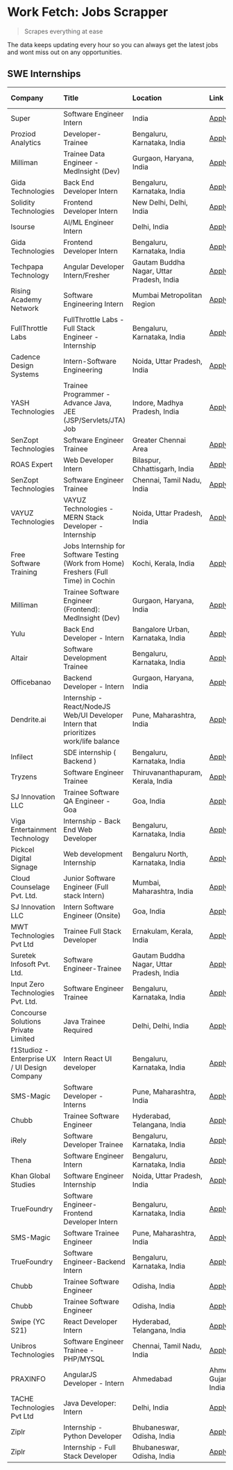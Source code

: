 # Work Fetch: Jobs Scrapper
> Scrapes everything at ease

The data keeps updating every hour so you can always get the latest jobs and wont miss out on any opportunities.

## SWE Internships
<!--START_SECTION:workfetch-->
| Company                                       | Title                                                                                | Location                                  | Link                                                                                                                                                                                                                                                                                                           | Date Posted   |
|:----------------------------------------------|:-------------------------------------------------------------------------------------|:------------------------------------------|:---------------------------------------------------------------------------------------------------------------------------------------------------------------------------------------------------------------------------------------------------------------------------------------------------------------|:--------------|
| Super                                         | Software Engineer Intern                                                             | India                                     | [Apply](https://in.linkedin.com/jobs/view/software-engineer-intern-at-super-3832648104?refId=Z2qrRhkF6Krnyauql0Bmwg%3D%3D&trackingId=OVerg3XcWL0zq7qX8tZDUA%3D%3D&position=5&pageNum=1&trk=public_jobs_jserp-result_search-card)                                                                               | 2024-02-23    |
| Proziod Analytics                             | Developer-Trainee                                                                    | Bengaluru, Karnataka, India               | [Apply](https://in.linkedin.com/jobs/view/developer-trainee-at-proziod-analytics-3838200708?refId=Z2qrRhkF6Krnyauql0Bmwg%3D%3D&trackingId=4E4Yhq8Gt3NR0v3DSbJWdw%3D%3D&position=17&pageNum=1&trk=public_jobs_jserp-result_search-card)                                                                         | 2024-02-23    |
| Milliman                                      | Trainee Data Engineer - MedInsight (Dev)                                             | Gurgaon, Haryana, India                   | [Apply](https://in.linkedin.com/jobs/view/trainee-data-engineer-medinsight-dev-at-milliman-3789275187?refId=L%2FGUV89Mr2cokOeyAF1QbQ%3D%3D&trackingId=dUtinPy1PnA%2Bojb9YYnQfA%3D%3D&position=9&pageNum=2&trk=public_jobs_jserp-result_search-card)                                                            | 2024-02-23    |
| Gida Technologies                             | Back End Developer Intern                                                            | Bengaluru, Karnataka, India               | [Apply](https://in.linkedin.com/jobs/view/back-end-developer-intern-at-gida-technologies-3836849295?refId=L%2FGUV89Mr2cokOeyAF1QbQ%3D%3D&trackingId=EQAHAlmNdR%2BqPt7cT%2FmD4g%3D%3D&position=16&pageNum=2&trk=public_jobs_jserp-result_search-card)                                                           | 2024-02-23    |
| Solidity Technologies                         | Frontend Developer Intern                                                            | New Delhi, Delhi, India                   | [Apply](https://in.linkedin.com/jobs/view/frontend-developer-intern-at-solidity-technologies-3831583934?refId=Z2qrRhkF6Krnyauql0Bmwg%3D%3D&trackingId=LF8TMzVySyZ7HT7nEjhEmA%3D%3D&position=21&pageNum=1&trk=public_jobs_jserp-result_search-card)                                                             | 2024-02-22    |
| Isourse                                       | AI/ML Engineer Intern                                                                | Delhi, India                              | [Apply](https://in.linkedin.com/jobs/view/ai-ml-engineer-intern-at-isourse-3837826475?refId=L%2FGUV89Mr2cokOeyAF1QbQ%3D%3D&trackingId=ox1G1JlQbl42NtoK%2BusQnw%3D%3D&position=23&pageNum=2&trk=public_jobs_jserp-result_search-card)                                                                           | 2024-02-22    |
| Gida Technologies                             | Frontend Developer Intern                                                            | Bengaluru, Karnataka, India               | [Apply](https://in.linkedin.com/jobs/view/frontend-developer-intern-at-gida-technologies-3836040945?refId=Z2qrRhkF6Krnyauql0Bmwg%3D%3D&trackingId=HefWaFI2JsFr40ek90ngzw%3D%3D&position=1&pageNum=1&trk=public_jobs_jserp-result_search-card)                                                                  | 2024-02-21    |
| Techpapa Technology                           | Angular Developer Intern/Fresher                                                     | Gautam Buddha Nagar, Uttar Pradesh, India | [Apply](https://in.linkedin.com/jobs/view/angular-developer-intern-fresher-at-techpapa-technology-3834305862?refId=Z2qrRhkF6Krnyauql0Bmwg%3D%3D&trackingId=%2BUO0hPcjVrE2WaQBX1xlbA%3D%3D&position=19&pageNum=1&trk=public_jobs_jserp-result_search-card)                                                      | 2024-02-20    |
| Rising Academy Network                        | Software Engineering Intern                                                          | Mumbai Metropolitan Region                | [Apply](https://in.linkedin.com/jobs/view/software-engineering-intern-at-rising-academy-network-3834483444?refId=Cyle8nyb1x409o8p4r6Qfg%3D%3D&trackingId=xDCPWrLDJtrWwt2at1It4Q%3D%3D&position=4&pageNum=3&trk=public_jobs_jserp-result_search-card)                                                           | 2024-02-19    |
| FullThrottle Labs                             | FullThrottle Labs - Full Stack Engineer - Internship                                 | Bengaluru, Karnataka, India               | [Apply](https://in.linkedin.com/jobs/view/fullthrottle-labs-full-stack-engineer-internship-at-fullthrottle-labs-3829636016?refId=L%2FGUV89Mr2cokOeyAF1QbQ%3D%3D&trackingId=u3Mav7J5jOMgWOEO7s5tnA%3D%3D&position=1&pageNum=2&trk=public_jobs_jserp-result_search-card)                                         | 2024-02-17    |
| Cadence Design Systems                        | Intern-Software Engineering                                                          | Noida, Uttar Pradesh, India               | [Apply](https://in.linkedin.com/jobs/view/intern-software-engineering-at-cadence-design-systems-3794689056?refId=L%2FGUV89Mr2cokOeyAF1QbQ%3D%3D&trackingId=0R%2FeS0ShrWrUuAYl2BLDhg%3D%3D&position=14&pageNum=2&trk=public_jobs_jserp-result_search-card)                                                      | 2024-02-17    |
| YASH Technologies                             | Trainee Programmer - Advance Java, JEE (JSP/Servlets/JTA) Job                        | Indore, Madhya Pradesh, India             | [Apply](https://in.linkedin.com/jobs/view/trainee-programmer-advance-java-jee-jsp-servlets-jta-job-at-yash-technologies-3811759183?refId=6Mohd%2Bb3f6LgRMy5Q0R3NQ%3D%3D&trackingId=AfxiajtLeqwS8Dk%2FaXUzqw%3D%3D&position=15&pageNum=0&trk=public_jobs_jserp-result_search-card)                              | 2024-02-13    |
| SenZopt Technologies                          | Software Engineer Trainee                                                            | Greater Chennai Area                      | [Apply](https://in.linkedin.com/jobs/view/software-engineer-trainee-at-senzopt-technologies-3827688781?refId=Z2qrRhkF6Krnyauql0Bmwg%3D%3D&trackingId=7amEyecG64x9mkuQqfezlA%3D%3D&position=7&pageNum=1&trk=public_jobs_jserp-result_search-card)                                                               | 2024-02-12    |
| ROAS Expert                                   | Web Developer Intern                                                                 | Bilaspur, Chhattisgarh, India             | [Apply](https://in.linkedin.com/jobs/view/web-developer-intern-at-roas-expert-3828189292?refId=Z2qrRhkF6Krnyauql0Bmwg%3D%3D&trackingId=8NjGZNRi8pIv6i35w0br8A%3D%3D&position=10&pageNum=1&trk=public_jobs_jserp-result_search-card)                                                                            | 2024-02-12    |
| SenZopt Technologies                          | Software Engineer Trainee                                                            | Chennai, Tamil Nadu, India                | [Apply](https://in.linkedin.com/jobs/view/software-engineer-trainee-at-senzopt-technologies-3827686880?refId=Z2qrRhkF6Krnyauql0Bmwg%3D%3D&trackingId=r0s1iOyDa2aRIGztY9ffTQ%3D%3D&position=22&pageNum=1&trk=public_jobs_jserp-result_search-card)                                                              | 2024-02-12    |
| VAYUZ Technologies                            | VAYUZ Technologies - MERN Stack Developer - Internship                               | Noida, Uttar Pradesh, India               | [Apply](https://in.linkedin.com/jobs/view/vayuz-technologies-mern-stack-developer-internship-at-vayuz-technologies-3822619356?refId=Z2qrRhkF6Krnyauql0Bmwg%3D%3D&trackingId=8YE485mjAN0n8IYfYOOaUA%3D%3D&position=23&pageNum=1&trk=public_jobs_jserp-result_search-card)                                       | 2024-02-10    |
| Free Software Training                        | Jobs Internship for Software Testing (Work from Home) Freshers (Full Time) in Cochin | Kochi, Kerala, India                      | [Apply](https://in.linkedin.com/jobs/view/jobs-internship-for-software-testing-work-from-home-freshers-full-time-in-cochin-at-free-software-training-3826557030?refId=L%2FGUV89Mr2cokOeyAF1QbQ%3D%3D&trackingId=%2FqckE4eQ1vJtZNGxbEs90w%3D%3D&position=18&pageNum=2&trk=public_jobs_jserp-result_search-card) | 2024-02-10    |
| Milliman                                      | Trainee Software Engineer (Frontend): MedInsight (Dev)                               | Gurgaon, Haryana, India                   | [Apply](https://in.linkedin.com/jobs/view/trainee-software-engineer-frontend-medinsight-dev-at-milliman-3792874280?refId=6Mohd%2Bb3f6LgRMy5Q0R3NQ%3D%3D&trackingId=jikhYGPQmzPxhrjMHBH58g%3D%3D&position=5&pageNum=0&trk=public_jobs_jserp-result_search-card)                                                 | 2024-02-09    |
| Yulu                                          | Back End Developer - Intern                                                          | Bangalore Urban, Karnataka, India         | [Apply](https://in.linkedin.com/jobs/view/back-end-developer-intern-at-yulu-3821682220?refId=6Mohd%2Bb3f6LgRMy5Q0R3NQ%3D%3D&trackingId=WVrDcUGIB3fsRBRZUGWmbw%3D%3D&position=8&pageNum=0&trk=public_jobs_jserp-result_search-card)                                                                             | 2024-02-04    |
| Altair                                        | Software Development Trainee                                                         | Bengaluru, Karnataka, India               | [Apply](https://in.linkedin.com/jobs/view/software-development-trainee-at-altair-3817606202?refId=6Mohd%2Bb3f6LgRMy5Q0R3NQ%3D%3D&trackingId=9OeBERv5yuIS8izVoyi%2FIQ%3D%3D&position=13&pageNum=0&trk=public_jobs_jserp-result_search-card)                                                                     | 2024-01-31    |
| Officebanao                                   | Backend Developer - Intern                                                           | Gurgaon, Haryana, India                   | [Apply](https://in.linkedin.com/jobs/view/backend-developer-intern-at-officebanao-3814263731?refId=6Mohd%2Bb3f6LgRMy5Q0R3NQ%3D%3D&trackingId=39Lj7FeXkJa%2B8zGd1E6XMw%3D%3D&position=19&pageNum=0&trk=public_jobs_jserp-result_search-card)                                                                    | 2024-01-31    |
| Dendrite.ai                                   | Internship - React/NodeJS Web/UI Developer Intern that prioritizes work/life balance | Pune, Maharashtra, India                  | [Apply](https://in.linkedin.com/jobs/view/internship-react-nodejs-web-ui-developer-intern-that-prioritizes-work-life-balance-at-dendrite-ai-3818948068?refId=Z2qrRhkF6Krnyauql0Bmwg%3D%3D&trackingId=sRzu9n49efGg3%2BnBSu5Iuw%3D%3D&position=4&pageNum=1&trk=public_jobs_jserp-result_search-card)             | 2024-01-31    |
| Infilect                                      | SDE internship ( Backend )                                                           | Bengaluru, Karnataka, India               | [Apply](https://in.linkedin.com/jobs/view/sde-internship-backend-at-infilect-3815120558?refId=6Mohd%2Bb3f6LgRMy5Q0R3NQ%3D%3D&trackingId=BIkbZam202BcvaK2779lJQ%3D%3D&position=20&pageNum=0&trk=public_jobs_jserp-result_search-card)                                                                           | 2024-01-25    |
| Tryzens                                       | Software Engineer Trainee                                                            | Thiruvananthapuram, Kerala, India         | [Apply](https://in.linkedin.com/jobs/view/software-engineer-trainee-at-tryzens-3809363491?refId=Z2qrRhkF6Krnyauql0Bmwg%3D%3D&trackingId=XlWCm5qrV%2FStjUJnN45Shw%3D%3D&position=8&pageNum=1&trk=public_jobs_jserp-result_search-card)                                                                          | 2024-01-18    |
| SJ Innovation LLC                             | Trainee Software QA Engineer - Goa                                                   | Goa, India                                | [Apply](https://in.linkedin.com/jobs/view/trainee-software-qa-engineer-goa-at-sj-innovation-llc-3804578231?refId=Cyle8nyb1x409o8p4r6Qfg%3D%3D&trackingId=fE5I7GxYo%2FknC5l8LUcpXA%3D%3D&position=7&pageNum=3&trk=public_jobs_jserp-result_search-card)                                                         | 2024-01-18    |
| Viga Entertainment Technology                 | Internship - Back End Web Developer                                                  | Bengaluru, Karnataka, India               | [Apply](https://in.linkedin.com/jobs/view/internship-back-end-web-developer-at-viga-entertainment-technology-3817712040?refId=Cyle8nyb1x409o8p4r6Qfg%3D%3D&trackingId=xMwW8C9y3Rrs8j3KNJ0lqw%3D%3D&position=9&pageNum=3&trk=public_jobs_jserp-result_search-card)                                              | 2024-01-17    |
| Pickcel Digital Signage                       | Web development Internship                                                           | Bengaluru North, Karnataka, India         | [Apply](https://in.linkedin.com/jobs/view/web-development-internship-at-pickcel-digital-signage-3826062393?refId=L%2FGUV89Mr2cokOeyAF1QbQ%3D%3D&trackingId=o9Wm31T7Nki2sXr%2Fg5pDcA%3D%3D&position=3&pageNum=2&trk=public_jobs_jserp-result_search-card)                                                       | 2024-01-15    |
| Cloud Counselage Pvt. Ltd.                    | Junior Software Engineer (Full stack Intern)                                         | Mumbai, Maharashtra, India                | [Apply](https://in.linkedin.com/jobs/view/junior-software-engineer-full-stack-intern-at-cloud-counselage-pvt-ltd-3803132814?refId=6Mohd%2Bb3f6LgRMy5Q0R3NQ%3D%3D&trackingId=IqPAQp3rAt%2Bs5SDoHy0c5A%3D%3D&position=22&pageNum=0&trk=public_jobs_jserp-result_search-card)                                     | 2024-01-11    |
| SJ Innovation LLC                             | Intern Software Engineer (Onsite)                                                    | Goa, India                                | [Apply](https://in.linkedin.com/jobs/view/intern-software-engineer-onsite-at-sj-innovation-llc-3799959011?refId=Z2qrRhkF6Krnyauql0Bmwg%3D%3D&trackingId=fJHvP0mbnU66NFg8fK%2BbRw%3D%3D&position=12&pageNum=1&trk=public_jobs_jserp-result_search-card)                                                         | 2024-01-11    |
| MWT Technologies Pvt Ltd                      | Trainee Full Stack Developer                                                         | Ernakulam, Kerala, India                  | [Apply](https://in.linkedin.com/jobs/view/trainee-full-stack-developer-at-mwt-technologies-pvt-ltd-3800921715?refId=6Mohd%2Bb3f6LgRMy5Q0R3NQ%3D%3D&trackingId=9M7lXFzbWlzllml94ldRqg%3D%3D&position=4&pageNum=0&trk=public_jobs_jserp-result_search-card)                                                      | 2024-01-09    |
| Suretek Infosoft Pvt. Ltd.                    | Software Engineer-Trainee                                                            | Gautam Buddha Nagar, Uttar Pradesh, India | [Apply](https://in.linkedin.com/jobs/view/software-engineer-trainee-at-suretek-infosoft-pvt-ltd-3800934643?refId=6Mohd%2Bb3f6LgRMy5Q0R3NQ%3D%3D&trackingId=UQI6%2Fklfnw%2BuaI0KJ1qa1g%3D%3D&position=16&pageNum=0&trk=public_jobs_jserp-result_search-card)                                                    | 2024-01-09    |
| Input Zero Technologies Pvt. Ltd.             | Software Engineer Trainee                                                            | Bengaluru, Karnataka, India               | [Apply](https://in.linkedin.com/jobs/view/software-engineer-trainee-at-input-zero-technologies-pvt-ltd-3800927643?refId=Z2qrRhkF6Krnyauql0Bmwg%3D%3D&trackingId=AnLYGvne8WcFR96APOO5Wg%3D%3D&position=3&pageNum=1&trk=public_jobs_jserp-result_search-card)                                                    | 2024-01-09    |
| Concourse Solutions Private Limited           | Java Trainee Required                                                                | Delhi, Delhi, India                       | [Apply](https://in.linkedin.com/jobs/view/java-trainee-required-at-concourse-solutions-private-limited-3800941190?refId=Cyle8nyb1x409o8p4r6Qfg%3D%3D&trackingId=BzTtGqnG0hoOkiTZAvBtCw%3D%3D&position=10&pageNum=3&trk=public_jobs_jserp-result_search-card)                                                   | 2024-01-09    |
| f1Studioz - Enterprise UX / UI Design Company | Intern React UI developer                                                            | Bengaluru, Karnataka, India               | [Apply](https://in.linkedin.com/jobs/view/intern-react-ui-developer-at-f1studioz-enterprise-ux-ui-design-company-3796354738?refId=6Mohd%2Bb3f6LgRMy5Q0R3NQ%3D%3D&trackingId=rkDddZSU%2Blj9G3LUMhL%2FNA%3D%3D&position=6&pageNum=0&trk=public_jobs_jserp-result_search-card)                                    | 2024-01-08    |
| SMS-Magic                                     | Software Developer -Interns                                                          | Pune, Maharashtra, India                  | [Apply](https://in.linkedin.com/jobs/view/software-developer-interns-at-sms-magic-3799485343?refId=Z2qrRhkF6Krnyauql0Bmwg%3D%3D&trackingId=HjHSnbW0hdyFKVCWHKcYZQ%3D%3D&position=6&pageNum=1&trk=public_jobs_jserp-result_search-card)                                                                         | 2024-01-05    |
| Chubb                                         | Trainee Software Engineer                                                            | Hyderabad, Telangana, India               | [Apply](https://in.linkedin.com/jobs/view/trainee-software-engineer-at-chubb-3811550279?refId=L%2FGUV89Mr2cokOeyAF1QbQ%3D%3D&trackingId=u6VHj9im%2Fm3zzXF7rkm8RA%3D%3D&position=13&pageNum=2&trk=public_jobs_jserp-result_search-card)                                                                         | 2023-12-28    |
| iRely                                         | Software Developer Trainee                                                           | Bengaluru, Karnataka, India               | [Apply](https://in.linkedin.com/jobs/view/software-developer-trainee-at-irely-3801577534?refId=6Mohd%2Bb3f6LgRMy5Q0R3NQ%3D%3D&trackingId=ZQwb7F0kNOv7LRk87LH3qQ%3D%3D&position=9&pageNum=0&trk=public_jobs_jserp-result_search-card)                                                                           | 2023-12-22    |
| Thena                                         | Software Engineer Intern                                                             | Bengaluru, Karnataka, India               | [Apply](https://in.linkedin.com/jobs/view/software-engineer-intern-at-thena-3778731751?refId=6Mohd%2Bb3f6LgRMy5Q0R3NQ%3D%3D&trackingId=ltbSXoVNWYZ5syaGam1DHg%3D%3D&position=11&pageNum=0&trk=public_jobs_jserp-result_search-card)                                                                            | 2023-12-05    |
| Khan Global Studies                           | Software Engineer Internship                                                         | Noida, Uttar Pradesh, India               | [Apply](https://in.linkedin.com/jobs/view/software-engineer-internship-at-khan-global-studies-3766942197?refId=Z2qrRhkF6Krnyauql0Bmwg%3D%3D&trackingId=RFX2oy6s3Z70ksuOTKfrFA%3D%3D&position=18&pageNum=1&trk=public_jobs_jserp-result_search-card)                                                            | 2023-11-27    |
| TrueFoundry                                   | Software Engineer- Frontend Developer Intern                                         | Bengaluru, Karnataka, India               | [Apply](https://in.linkedin.com/jobs/view/software-engineer-frontend-developer-intern-at-truefoundry-3790095058?refId=6Mohd%2Bb3f6LgRMy5Q0R3NQ%3D%3D&trackingId=OPfr4NJvwvNAPlR5D5tloQ%3D%3D&position=10&pageNum=0&trk=public_jobs_jserp-result_search-card)                                                   | 2023-11-24    |
| SMS-Magic                                     | Software Trainee Engineer                                                            | Pune, Maharashtra, India                  | [Apply](https://in.linkedin.com/jobs/view/software-trainee-engineer-at-sms-magic-3761409781?refId=6Mohd%2Bb3f6LgRMy5Q0R3NQ%3D%3D&trackingId=8GuekVlxm7xg3%2BPW41SRwg%3D%3D&position=24&pageNum=0&trk=public_jobs_jserp-result_search-card)                                                                     | 2023-11-16    |
| TrueFoundry                                   | Software Engineer-Backend Intern                                                     | Bengaluru, Karnataka, India               | [Apply](https://in.linkedin.com/jobs/view/software-engineer-backend-intern-at-truefoundry-3779508170?refId=Z2qrRhkF6Krnyauql0Bmwg%3D%3D&trackingId=a8FoFg7DyjrSWeQ8Ytbwhg%3D%3D&position=2&pageNum=1&trk=public_jobs_jserp-result_search-card)                                                                 | 2023-11-10    |
| Chubb                                         | Trainee Software Engineer                                                            | Odisha, India                             | [Apply](https://in.linkedin.com/jobs/view/trainee-software-engineer-at-chubb-3756335100?refId=L%2FGUV89Mr2cokOeyAF1QbQ%3D%3D&trackingId=YCLOTEA8BtEpVCEEtEmVmw%3D%3D&position=24&pageNum=2&trk=public_jobs_jserp-result_search-card)                                                                           | 2023-11-02    |
| Chubb                                         | Trainee Software Engineer                                                            | Odisha, India                             | [Apply](https://in.linkedin.com/jobs/view/trainee-software-engineer-at-chubb-3756335100?refId=Cyle8nyb1x409o8p4r6Qfg%3D%3D&trackingId=LqeHFrAAbQuNoEH39uqcWA%3D%3D&position=1&pageNum=3&trk=public_jobs_jserp-result_search-card)                                                                              | 2023-11-02    |
| Swipe (YC S21)                                | React Developer Intern                                                               | Hyderabad, Telangana, India               | [Apply](https://in.linkedin.com/jobs/view/react-developer-intern-at-swipe-yc-s21-3737600089?refId=6Mohd%2Bb3f6LgRMy5Q0R3NQ%3D%3D&trackingId=laBc%2BRWo3qolc0kPN93FWA%3D%3D&position=12&pageNum=0&trk=public_jobs_jserp-result_search-card)                                                                     | 2023-10-13    |
| Unibros Technologies                          | Software Engineer Trainee - PHP/MYSQL                                                | Chennai, Tamil Nadu, India                | [Apply](https://in.linkedin.com/jobs/view/software-engineer-trainee-php-mysql-at-unibros-technologies-3656599241?refId=Z2qrRhkF6Krnyauql0Bmwg%3D%3D&trackingId=cio0ys2uaedRdLAo%2BVq5bg%3D%3D&position=16&pageNum=1&trk=public_jobs_jserp-result_search-card)                                                  | 2023-06-12    |
| PRAXINFO                                      | AngularJS Developer - Intern | Ahmedabad                                             | Ahmedabad, Gujarat, India                 | [Apply](https://in.linkedin.com/jobs/view/angularjs-developer-intern-ahmedabad-at-praxinfo-3656594961?refId=Cyle8nyb1x409o8p4r6Qfg%3D%3D&trackingId=sXEC55fpKt5a5ppmuyhMag%3D%3D&position=15&pageNum=3&trk=public_jobs_jserp-result_search-card)                                                               | 2023-06-12    |
| TACHE Technologies Pvt Ltd                    | Java Developer: Intern                                                               | Delhi, India                              | [Apply](https://in.linkedin.com/jobs/view/java-developer-intern-at-tache-technologies-pvt-ltd-3627622735?refId=L%2FGUV89Mr2cokOeyAF1QbQ%3D%3D&trackingId=bv3E2QoqeaN%2Fdj9om1aqTw%3D%3D&position=15&pageNum=2&trk=public_jobs_jserp-result_search-card)                                                        | 2023-06-06    |
| Ziplr                                         | Internship - Python Developer                                                        | Bhubaneswar, Odisha, India                | [Apply](https://in.linkedin.com/jobs/view/internship-python-developer-at-ziplr-3645677592?refId=L%2FGUV89Mr2cokOeyAF1QbQ%3D%3D&trackingId=YidFbTh254DrRv%2FJ1rN7GQ%3D%3D&position=4&pageNum=2&trk=public_jobs_jserp-result_search-card)                                                                        | 2023-06-02    |
| Ziplr                                         | Internship - Full Stack Developer                                                    | Bhubaneswar, Odisha, India                | [Apply](https://in.linkedin.com/jobs/view/internship-full-stack-developer-at-ziplr-3645675705?refId=L%2FGUV89Mr2cokOeyAF1QbQ%3D%3D&trackingId=cqnPLeyth8aSW8S23A%2B1BQ%3D%3D&position=12&pageNum=2&trk=public_jobs_jserp-result_search-card)                                                                   | 2023-06-02    |
<!--END_SECTION:workfetch-->
